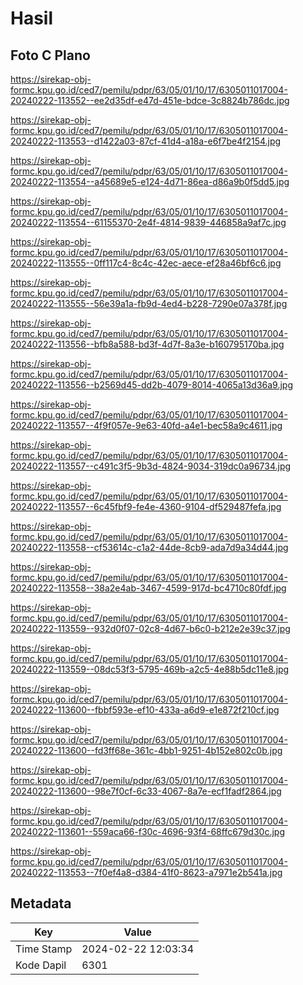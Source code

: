 # Hasil

## Foto C Plano

https://sirekap-obj-formc.kpu.go.id/ced7/pemilu/pdpr/63/05/01/10/17/6305011017004-20240222-113552--ee2d35df-e47d-451e-bdce-3c8824b786dc.jpg

https://sirekap-obj-formc.kpu.go.id/ced7/pemilu/pdpr/63/05/01/10/17/6305011017004-20240222-113553--d1422a03-87cf-41d4-a18a-e6f7be4f2154.jpg

https://sirekap-obj-formc.kpu.go.id/ced7/pemilu/pdpr/63/05/01/10/17/6305011017004-20240222-113554--a45689e5-e124-4d71-86ea-d86a9b0f5dd5.jpg

https://sirekap-obj-formc.kpu.go.id/ced7/pemilu/pdpr/63/05/01/10/17/6305011017004-20240222-113554--61155370-2e4f-4814-9839-446858a9af7c.jpg

https://sirekap-obj-formc.kpu.go.id/ced7/pemilu/pdpr/63/05/01/10/17/6305011017004-20240222-113555--0ff117c4-8c4c-42ec-aece-ef28a46bf6c6.jpg

https://sirekap-obj-formc.kpu.go.id/ced7/pemilu/pdpr/63/05/01/10/17/6305011017004-20240222-113555--56e39a1a-fb9d-4ed4-b228-7290e07a378f.jpg

https://sirekap-obj-formc.kpu.go.id/ced7/pemilu/pdpr/63/05/01/10/17/6305011017004-20240222-113556--bfb8a588-bd3f-4d7f-8a3e-b160795170ba.jpg

https://sirekap-obj-formc.kpu.go.id/ced7/pemilu/pdpr/63/05/01/10/17/6305011017004-20240222-113556--b2569d45-dd2b-4079-8014-4065a13d36a9.jpg

https://sirekap-obj-formc.kpu.go.id/ced7/pemilu/pdpr/63/05/01/10/17/6305011017004-20240222-113557--4f9f057e-9e63-40fd-a4e1-bec58a9c4611.jpg

https://sirekap-obj-formc.kpu.go.id/ced7/pemilu/pdpr/63/05/01/10/17/6305011017004-20240222-113557--c491c3f5-9b3d-4824-9034-319dc0a96734.jpg

https://sirekap-obj-formc.kpu.go.id/ced7/pemilu/pdpr/63/05/01/10/17/6305011017004-20240222-113557--6c45fbf9-fe4e-4360-9104-df529487fefa.jpg

https://sirekap-obj-formc.kpu.go.id/ced7/pemilu/pdpr/63/05/01/10/17/6305011017004-20240222-113558--cf53614c-c1a2-44de-8cb9-ada7d9a34d44.jpg

https://sirekap-obj-formc.kpu.go.id/ced7/pemilu/pdpr/63/05/01/10/17/6305011017004-20240222-113558--38a2e4ab-3467-4599-917d-bc4710c80fdf.jpg

https://sirekap-obj-formc.kpu.go.id/ced7/pemilu/pdpr/63/05/01/10/17/6305011017004-20240222-113559--932d0f07-02c8-4d67-b6c0-b212e2e39c37.jpg

https://sirekap-obj-formc.kpu.go.id/ced7/pemilu/pdpr/63/05/01/10/17/6305011017004-20240222-113559--08dc53f3-5795-469b-a2c5-4e88b5dc11e8.jpg

https://sirekap-obj-formc.kpu.go.id/ced7/pemilu/pdpr/63/05/01/10/17/6305011017004-20240222-113600--fbbf593e-ef10-433a-a6d9-e1e872f210cf.jpg

https://sirekap-obj-formc.kpu.go.id/ced7/pemilu/pdpr/63/05/01/10/17/6305011017004-20240222-113600--fd3ff68e-361c-4bb1-9251-4b152e802c0b.jpg

https://sirekap-obj-formc.kpu.go.id/ced7/pemilu/pdpr/63/05/01/10/17/6305011017004-20240222-113600--98e7f0cf-6c33-4067-8a7e-ecf1fadf2864.jpg

https://sirekap-obj-formc.kpu.go.id/ced7/pemilu/pdpr/63/05/01/10/17/6305011017004-20240222-113601--559aca66-f30c-4696-93f4-68ffc679d30c.jpg

https://sirekap-obj-formc.kpu.go.id/ced7/pemilu/pdpr/63/05/01/10/17/6305011017004-20240222-113553--7f0ef4a8-d384-41f0-8623-a7971e2b541a.jpg


## Metadata

| Key        | Value               |
| ---------- | ------------------- |
| Time Stamp | 2024-02-22 12:03:34 |
| Kode Dapil | 6301                |



